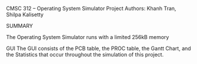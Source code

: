CMSC 312 – Operating System Simulator Project
Authors: Khanh Tran, Shilpa Kalisetty

SUMMARY

The Operating System Simulator runs with a limited 256kB memory

GUI
The GUI consists of the PCB table, the PROC table, the Gantt Chart, and the Statistics that occur throughout the simulation of this project.
